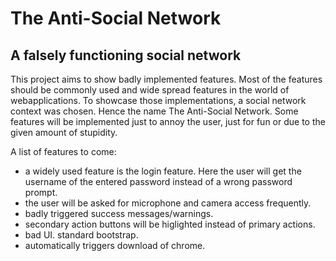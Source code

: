 # The Anti-Social Network

## A falsely functioning social network

This project aims to show badly implemented features. Most of the features should be commonly used and wide spread features in the world of webapplications. To showcase those implementations, a social network context was chosen. Hence the name The Anti-Social Network. Some features will be implemented just to annoy the user, just for fun or due to the given amount of stupidity.

A list of features to come:

<ul>
  <li>
     a widely used feature is the login feature. Here the user will get the username of the entered password instead of a wrong password prompt.
  </li>
  <li>
     the user will be asked for microphone and camera access frequently.
  </li>
  <li>
    badly triggered success messages/warnings.
  </li>
  <li>
    secondary action buttons will be higlighted instead of primary actions.
  </li>
  <li>
    bad UI. standard bootstrap.
  </li>
  <li>
    automatically triggers download of chrome.
  </li>
